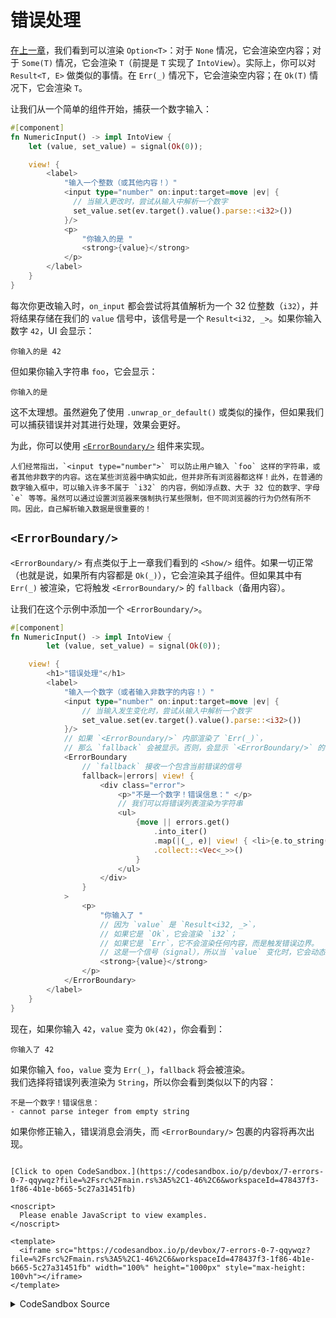 # 错误处理

[在上一章](./06_control_flow.md)，我们看到可以渲染 `Option<T>`：对于 `None` 情况，它会渲染空内容；对于 `Some(T)` 情况，它会渲染 `T`（前提是 `T` 实现了 `IntoView`）。实际上，你可以对 `Result<T, E>` 做类似的事情。在 `Err(_)` 情况下，它会渲染空内容；在 `Ok(T)` 情况下，它会渲染 `T`。

让我们从一个简单的组件开始，捕获一个数字输入：

```rust
#[component]
fn NumericInput() -> impl IntoView {
    let (value, set_value) = signal(Ok(0));

    view! {
        <label>
            "输入一个整数（或其他内容！）"
            <input type="number" on:input:target=move |ev| {
              // 当输入更改时，尝试从输入中解析一个数字
              set_value.set(ev.target().value().parse::<i32>())
            }/>
            <p>
                "你输入的是 "
                <strong>{value}</strong>
            </p>
        </label>
    }
}
```

每次你更改输入时，`on_input` 都会尝试将其值解析为一个 32 位整数（`i32`），并将结果存储在我们的 `value` 信号中，该信号是一个 `Result<i32, _>`。如果你输入数字 `42`，UI 会显示：

```
你输入的是 42
```

但如果你输入字符串 `foo`，它会显示：

```
你输入的是
```

这不太理想。虽然避免了使用 `.unwrap_or_default()` 或类似的操作，但如果我们可以捕获错误并对其进行处理，效果会更好。

为此，你可以使用 [`<ErrorBoundary/>`](https://docs.rs/leptos/latest/leptos/error/fn.ErrorBoundary.html) 组件来实现。

```admonish note
人们经常指出，`<input type="number">` 可以防止用户输入 `foo` 这样的字符串，或者其他非数字的内容。这在某些浏览器中确实如此，但并非所有浏览器都这样！此外，在普通的数字输入框中，可以输入许多不属于 `i32` 的内容，例如浮点数、大于 32 位的数字、字母 `e` 等等。虽然可以通过设置浏览器来强制执行某些限制，但不同浏览器的行为仍然有所不同。因此，自己解析输入数据是很重要的！
```

## `<ErrorBoundary/>`

`<ErrorBoundary/>` 有点类似于上一章我们看到的 `<Show/>` 组件。如果一切正常（也就是说，如果所有内容都是 `Ok(_)`），它会渲染其子组件。但如果其中有 `Err(_)` 被渲染，它将触发 `<ErrorBoundary/>` 的 `fallback`（备用内容）。  

让我们在这个示例中添加一个 `<ErrorBoundary/>`。

```rust
#[component]
fn NumericInput() -> impl IntoView {
        let (value, set_value) = signal(Ok(0));

    view! {
        <h1>"错误处理"</h1>
        <label>
            "输入一个数字（或者输入非数字的内容！）"
            <input type="number" on:input:target=move |ev| {
                // 当输入发生变化时，尝试从输入中解析一个数字
                set_value.set(ev.target().value().parse::<i32>())
            }/>
            // 如果 `<ErrorBoundary/>` 内部渲染了 `Err(_)`，
            // 那么 `fallback` 会被显示。否则，会显示 `<ErrorBoundary/>` 的子元素。
            <ErrorBoundary
                // `fallback` 接收一个包含当前错误的信号
                fallback=|errors| view! {
                    <div class="error">
                        <p>"不是一个数字！错误信息：" </p>
                        // 我们可以将错误列表渲染为字符串
                        <ul>
                            {move || errors.get()
                                .into_iter()
                                .map(|(_, e)| view! { <li>{e.to_string()}</li>})
                                .collect::<Vec<_>>()
                            }
                        </ul>
                    </div>
                }
            >
                <p>
                    "你输入了 "
                    // 因为 `value` 是 `Result<i32, _>`，
                    // 如果它是 `Ok`，它会渲染 `i32`；
                    // 如果它是 `Err`，它不会渲染任何内容，而是触发错误边界。
                    // 这是一个信号（signal），所以当 `value` 变化时，它会动态更新。
                    <strong>{value}</strong>
                </p>
            </ErrorBoundary>
        </label>
    }
}
```

现在，如果你输入 `42`，`value` 变为 `Ok(42)`，你会看到：

```
你输入了 42
```

如果你输入 `foo`，`value` 变为 `Err(_)`，`fallback` 将会被渲染。  
我们选择将错误列表渲染为 `String`，所以你会看到类似以下的内容：

```
不是一个数字！错误信息：
- cannot parse integer from empty string
```

如果你修正输入，错误消息会消失，而 `<ErrorBoundary/>` 包裹的内容将再次出现。

```admonish sandbox title="Live example" collapsible=true

[Click to open CodeSandbox.](https://codesandbox.io/p/devbox/7-errors-0-7-qqywqz?file=%2Fsrc%2Fmain.rs%3A5%2C1-46%2C6&workspaceId=478437f3-1f86-4b1e-b665-5c27a31451fb)

<noscript>
  Please enable JavaScript to view examples.
</noscript>

<template>
  <iframe src="https://codesandbox.io/p/devbox/7-errors-0-7-qqywqz?file=%2Fsrc%2Fmain.rs%3A5%2C1-46%2C6&workspaceId=478437f3-1f86-4b1e-b665-5c27a31451fb" width="100%" height="1000px" style="max-height: 100vh"></iframe>
</template>
```

<details>
<summary>CodeSandbox Source</summary>

```rust
use leptos::prelude::*;

#[component]
fn App() -> impl IntoView {
    let (value, set_value) = signal(Ok(0));

    view! {
        <h1>"Error Handling"</h1>
        <label>
            "Type a number (or something that's not a number!)"
            <input type="number" on:input:target=move |ev| {
                // when input changes, try to parse a number from the input
                set_value.set(ev.target().value().parse::<i32>())
            }/>
            // If an `Err(_) had been rendered inside the <ErrorBoundary/>,
            // the fallback will be displayed. Otherwise, the children of the
            // <ErrorBoundary/> will be displayed.
            <ErrorBoundary
                // the fallback receives a signal containing current errors
                fallback=|errors| view! {
                    <div class="error">
                        <p>"Not a number! Errors: "</p>
                        // we can render a list of errors
                        // as strings, if we'd like
                        <ul>
                            {move || errors.get()
                                .into_iter()
                                .map(|(_, e)| view! { <li>{e.to_string()}</li>})
                                .collect::<Vec<_>>()
                            }
                        </ul>
                    </div>
                }
            >
                <p>
                    "You entered "
                    // because `value` is `Result<i32, _>`,
                    // it will render the `i32` if it is `Ok`,
                    // and render nothing and trigger the error boundary
                    // if it is `Err`. It's a signal, so this will dynamically
                    // update when `value` changes
                    <strong>{value}</strong>
                </p>
            </ErrorBoundary>
        </label>
    }
}

fn main() {
    leptos::mount::mount_to_body(App)
}
```

</details>
</preview>
